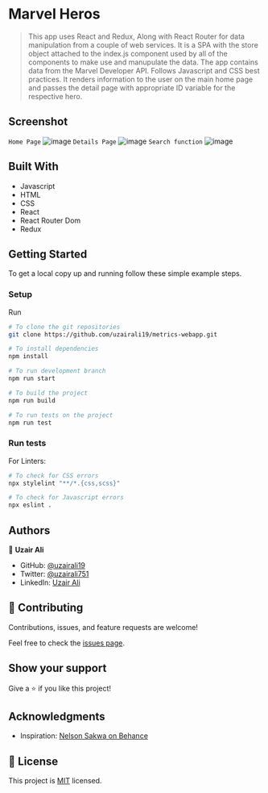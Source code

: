 # Marvel Heros

> This app uses React and Redux, Along with React Router for data manipulation from a couple of web services. It is a SPA with the store object attached to the index.js component used by all of the components to make use and manupulate the data. The app contains data from the Marvel Developer API. Follows Javascript and CSS best practices. It renders information to the user on the main home page and passes the detail page with appropriate ID variable for the respective hero.

## Screenshot

`Home Page`
![image](./screenshot.png)
`Details Page`
![image](./screenshot1.png)
`Search function`
![image](./screenshot2.png)


## Built With

- Javascript
- HTML
- CSS
- React
- React Router Dom
- Redux

## Getting Started

To get a local copy up and running follow these simple example steps.

### Setup

Run

```bash
# To clone the git repositories
git clone https://github.com/uzairali19/metrics-webapp.git

# To install dependencies
npm install

# To run development branch
npm run start

# To build the project
npm run build

# To run tests on the project
npm run test
```

### Run tests

For Linters:

```bash
# To check for CSS errors
npx stylelint "**/*.{css,scss}"

# To check for Javascript errors
npx eslint .
```

## Authors

👤 **Uzair Ali**

- GitHub: [@uzairali19](https://github.com/uzairali19)
- Twitter: [@uzairali751](https://twitter.com/Uzairali751)
- LinkedIn: [Uzair Ali](https://www.linkedin.com/in/uzair-ali-9641/)

## 🤝 Contributing

Contributions, issues, and feature requests are welcome!

Feel free to check the [issues page](https://github.com/uzairali19/metrics-webapp/issues/).

## Show your support

Give a ⭐️ if you like this project!

## Acknowledgments

- Inspiration: [Nelson Sakwa on Behance](https://www.behance.net/sakwadesignstudio)

## 📝 License

This project is [MIT](./MIT.md) licensed.
